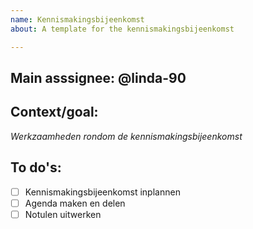 ```yaml
---
name: Kennismakingsbijeenkomst
about: A template for the kennismakingsbijeenkomst

---
```


## Main asssignee: @linda-90

## Context/goal: 
*Werkzaamheden rondom de kennismakingsbijeenkomst*

## To do's:
- [ ] Kennismakingsbijeenkomst inplannen
- [ ] Agenda maken en delen
- [ ] Notulen uitwerken
